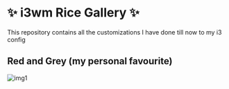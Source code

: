 # ✨ i3wm Rice Gallery ✨
This repository contains all the customizations I have done till now to my i3 config

## Red and Grey (my personal favourite)

![img1]('https://raw.githubusercontent.com/RiotisWeird/i3wm-Rice-Gallery/main/red%20rice/new%201.png')
